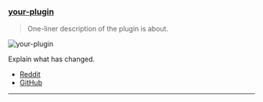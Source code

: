 <h3 id="update-your-plugin.nvim">
  <a href="#update-your-plugin.nvim">
    <span class="icon-text">
      <span class="icon">
        <i class="fa-solid fa-book"></i>
      </span>
      </span>
      <span>your-plugin</span>
    </a>
  </h3>
</h3>

> One-liner description of the plugin is about.

![your-plugin](https://link-to-an-image-or-gif-or-video-etc.)

Explain what has changed.

- [Reddit](https://link-to-the-reddit-post)
- [GitHub](https://link-to-the-github-project)

---
